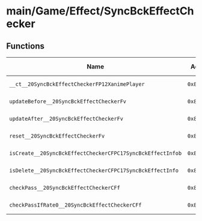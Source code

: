 # main/Game/Effect/SyncBckEffectChecker

## Functions

| Name | Address | Match % |
|------|---------|---------|
| `__ct__20SyncBckEffectCheckerFP12XanimePlayer` | `0x800CB670` | :x: (0.0%) |
| `updateBefore__20SyncBckEffectCheckerFv` | `0x800CB690` | :x: (0.0%) |
| `updateAfter__20SyncBckEffectCheckerFv` | `0x800CB724` | :x: (0.0%) |
| `reset__20SyncBckEffectCheckerFv` | `0x800CB748` | :x: (0.0%) |
| `isCreate__20SyncBckEffectCheckerCFPC17SyncBckEffectInfob` | `0x800CB75C` | :x: (0.0%) |
| `isDelete__20SyncBckEffectCheckerCFPC17SyncBckEffectInfo` | `0x800CB844` | :x: (0.0%) |
| `checkPass__20SyncBckEffectCheckerCFf` | `0x800CB940` | :x: (0.0%) |
| `checkPassIfRate0__20SyncBckEffectCheckerCFf` | `0x800CB990` | :x: (0.0%) |